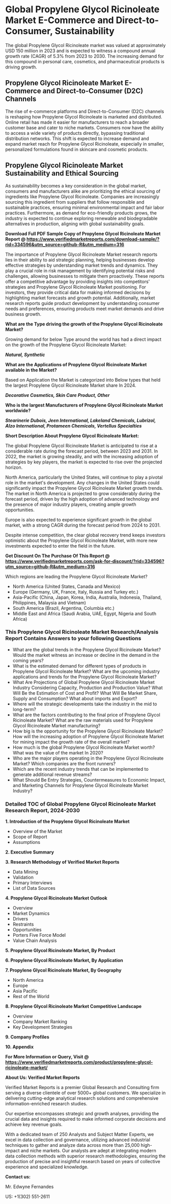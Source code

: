 <h1>Global Propylene Glycol Ricinoleate Market E-Commerce and Direct-to-Consumer, Sustainability</h1><p class=""><p>The global Propylene Glycol Ricinoleate market was valued at approximately USD 150 million in 2023 and is expected to witness a compound annual growth rate (CAGR) of 5.3% from 2023 to 2030. The increasing demand for this compound in personal care, cosmetics, and pharmaceutical products is driving growth.</p><h2>Propylene Glycol Ricinoleate Market E-Commerce and Direct-to-Consumer (D2C) Channels</h2><p>The rise of e-commerce platforms and Direct-to-Consumer (D2C) channels is reshaping how Propylene Glycol Ricinoleate is marketed and distributed. Online retail has made it easier for manufacturers to reach a broader customer base and cater to niche markets. Consumers now have the ability to access a wide variety of products directly, bypassing traditional distribution networks. This shift is expected to increase demand and expand market reach for Propylene Glycol Ricinoleate, especially in smaller, personalized formulations found in skincare and cosmetic products.</p><h2>Propylene Glycol Ricinoleate Market Sustainability and Ethical Sourcing</h2><p>As sustainability becomes a key consideration in the global market, consumers and manufacturers alike are prioritizing the ethical sourcing of ingredients like Propylene Glycol Ricinoleate. Companies are increasingly sourcing this ingredient from suppliers that follow responsible and sustainable practices, ensuring minimal environmental impact and fair labor practices. Furthermore, as demand for eco-friendly products grows, the industry is expected to continue exploring renewable and biodegradable alternatives in production, aligning with global sustainability goals.</p></p><p class=""><strong>Download Full PDF Sample Copy of Propylene Glycol Ricinoleate Market Report @ <a href="https://www.verifiedmarketreports.com/download-sample/?rid=334596&utm_source=github-R&utm_medium=316" target="_blank">https://www.verifiedmarketreports.com/download-sample/?rid=334596&utm_source=github-R&utm_medium=316</a></strong></p><p>The importance of&nbsp;Propylene Glycol Ricinoleate Market research reports lies in their ability to aid strategic planning, helping businesses develop effective strategies by understanding market trends and dynamics. They play a crucial role in risk management by identifying potential risks and challenges, allowing businesses to mitigate them proactively. These reports offer a competitive advantage by providing insights into competitors' strategies and Propylene Glycol Ricinoleate Market positioning. For investors, they provide critical data for making informed decisions by highlighting market forecasts and growth potential. Additionally, market research reports guide product development by understanding consumer needs and preferences, ensuring products meet market demands and drive business growth.</p><p><strong>What are the&nbsp;Type driving the growth of the Propylene Glycol Ricinoleate Market?</strong></p><p id="" class="">Growing demand for below Type around the world has had a direct impact on the growth of the Propylene Glycol Ricinoleate Market:</p><p class=""><em><strong>Natural, Synthetic</strong></em></p><p class=""><strong>What are the&nbsp;Applications&nbsp;of Propylene Glycol Ricinoleate Market available in the Market?</strong></p><p id="" class="">Based on Application the Market is categorized into Below types that held the largest Propylene Glycol Ricinoleate Market share In 2024.</p><p class=""><em><strong>Decorative Cosmetics, Skin Care Product, Other</strong></em></p><p class=""><strong>Who is the largest Manufacturers of Propylene Glycol Ricinoleate Market worldwide?</strong></p><p><em><strong>Stearinerie Dubois, Jeen International, Lakeland Chemicals, Lubrizol, Alzo International, Protameen Chemicals, Vertellus Specialties</strong></em></p><p id="" class=""><strong>Short Description About Propylene Glycol Ricinoleate Market:</strong></p><p>The global Propylene Glycol Ricinoleate Market is anticipated to rise at a considerable rate during the forecast period, between 2023 and 2031. In 2022, the market is growing steadily, and with the increasing adoption of strategies by key players, the market is expected to rise over the projected horizon.</p><p>North America, particularly the United States, will continue to play a pivotal role in the market's development. Any changes in the United States could significantly impact the Propylene Glycol Ricinoleate Market growth trends. The market in North America is projected to grow considerably during the forecast period, driven by the high adoption of advanced technology and the presence of major industry players, creating ample growth opportunities.</p><p>Europe is also expected to experience significant growth in the global market, with a strong CAGR during the forecast period from 2024 to 2031.</p><p>Despite intense competition, the clear global recovery trend keeps investors optimistic about the Propylene Glycol Ricinoleate Market, with more new investments expected to enter the field in the future.</p><p id="" class=""><strong>Get Discount On The Purchase Of This Report @ <a href="https://www.verifiedmarketreports.com/ask-for-discount/?rid=334596?utm_source=github-R&utm_medium=316" target="_blank">https://www.verifiedmarketreports.com/ask-for-discount/?rid=334596?utm_source=github-R&utm_medium=316</a></strong></p><p class="">Which regions are leading the Propylene Glycol Ricinoleate Market?</p><ul><li>North America (United States, Canada and Mexico)</li><li>Europe (Germany, UK, France, Italy, Russia and Turkey etc.)</li><li>Asia-Pacific (China, Japan, Korea, India, Australia, Indonesia, Thailand, Philippines, Malaysia and Vietnam)</li><li>South America (Brazil, Argentina, Columbia etc.)</li><li>Middle East and Africa (Saudi Arabia, UAE, Egypt, Nigeria and South Africa)</li></ul><h3 id="" class="">This Propylene Glycol Ricinoleate Market Research/Analysis Report Contains Answers to your following Questions</h3><ul><li>What are the global trends in the Propylene Glycol Ricinoleate Market? Would the market witness an increase or decline in the demand in the coming years?</li><li>What is the estimated demand for different types of products in Propylene Glycol Ricinoleate Market? What are the upcoming industry applications and trends for the Propylene Glycol Ricinoleate Market?</li><li>What Are Projections of Global Propylene Glycol Ricinoleate Market Industry Considering Capacity, Production and Production Value? What Will Be the Estimation of Cost and Profit? What Will Be Market Share, Supply and Consumption? What about imports and Export?</li><li>Where will the strategic developments take the industry in the mid to long-term?</li><li>What are the factors contributing to the final price of Propylene Glycol Ricinoleate Market? What are the raw materials used for Propylene Glycol Ricinoleate Market manufacturing?</li><li>How big is the opportunity for the Propylene Glycol Ricinoleate Market? How will the increasing adoption of Propylene Glycol Ricinoleate Market for mining impact the growth rate of the overall market?</li><li>How much is the global Propylene Glycol Ricinoleate Market worth? What was the value of the market In 2020?</li><li>Who are the major players operating in the Propylene Glycol Ricinoleate Market? Which companies are the front runners?</li><li>Which are the recent industry trends that can be implemented to generate additional revenue streams?</li><li>What Should Be Entry Strategies, Countermeasures to Economic Impact, and Marketing Channels for Propylene Glycol Ricinoleate Market Industry?</li></ul><h3 id="" class="">Detailed TOC of Global Propylene Glycol Ricinoleate Market Research Report, 2024-2030</h3><p id="" class=""><strong>1. Introduction of the Propylene Glycol Ricinoleate Market</strong></p><ul><li>Overview of the Market</li><li>Scope of Report</li><li>Assumptions</li></ul><p id="" class=""><strong>2. Executive Summary</strong></p><p id="" class=""><strong>3. Research Methodology of Verified Market Reports</strong></p><ul><li>Data Mining</li><li>Validation</li><li>Primary Interviews</li><li>List of Data Sources</li></ul><p id="" class=""><strong>4. Propylene Glycol Ricinoleate Market Outlook</strong></p><ul><li>Overview</li><li>Market Dynamics</li><li>Drivers</li><li>Restraints</li><li>Opportunities</li><li>Porters Five Force Model</li><li>Value Chain Analysis</li></ul><p id="" class=""><strong>5. Propylene Glycol Ricinoleate Market, By Product</strong></p><p id="" class=""><strong>6. Propylene Glycol Ricinoleate Market, By Application</strong></p><p id="" class=""><strong>7. Propylene Glycol Ricinoleate Market, By Geography</strong></p><ul><li>North America</li><li>Europe</li><li>Asia Pacific</li><li>Rest of the World</li></ul><p id="" class=""><strong>8. Propylene Glycol Ricinoleate Market Competitive Landscape</strong></p><ul><li>Overview</li><li>Company Market Ranking</li><li>Key Development Strategies</li></ul><p id="" class=""><strong>9. Company Profiles</strong></p><p id="" class=""><strong>10. Appendix</strong></p><p id="" class=""><strong>For More Information or Query, Visit @ <a href="https://www.verifiedmarketreports.com/product/propylene-glycol-ricinoleate-market/" target="_blank">https://www.verifiedmarketreports.com/product/propylene-glycol-ricinoleate-market/</a></strong></p><p id="" class=""><strong>About Us: Verified Market Reports</strong></p><p id="" class="">Verified Market Reports is a premier Global Research and Consulting firm serving a diverse clientele of over 5000+ global customers. We specialize in delivering cutting-edge analytical research solutions and comprehensive information-enriched research studies.</p><p id="" class="">Our expertise encompasses strategic and growth analyses, providing the crucial data and insights required to make informed corporate decisions and achieve key revenue goals.</p><p id="" class="">With a dedicated team of 250 Analysts and Subject Matter Experts, we excel in data collection and governance, utilizing advanced industrial techniques to gather and analyze data across more than 25,000 high-impact and niche markets. Our analysts are adept at integrating modern data collection methods with superior research methodologies, ensuring the production of precise and insightful research based on years of collective experience and specialized knowledge.</p><p id="" class=""><strong>Contact us:</strong></p><p id="" class="">Mr. Edwyne Fernandes</p><p id="" class="">US: +1(302) 551-2611</p>